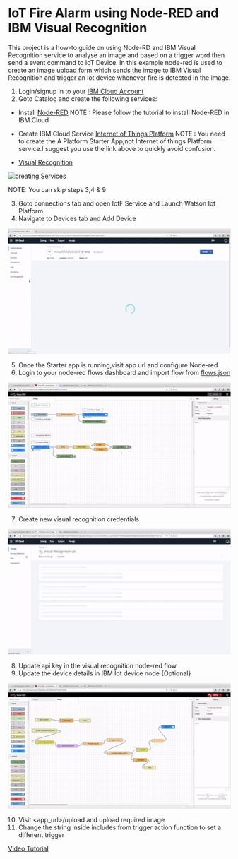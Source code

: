 
# IoT Fire Alarm using Node-RED and IBM Visual Recognition 

This project is a how-to guide on using Node-RD and IBM Visual Recognition service to analyse an image and based on a trigger word then send a event command to IoT Device. In this example node-red is used to create an image upload form which sends the image to IBM Visual Recognition and trigger an iot device whenever fire is detected in the image.


1. Login/signup in to your [IBM Cloud Account](https://ibm.biz/BdYtcs)
2. Goto Catalog and create the following services:
* Install [Node-RED](https://developer.ibm.com/tutorials/how-to-create-a-node-red-starter-application/)
NOTE : Please follow the tutorial to install Node-RED in IBM Cloud
* Create IBM Cloud Service [Internet of Things Platform](https://developer.ibm.com/tutorials/cl-mqtt-bluemix-iot-node-red-app)
NOTE : You need to create the A Platform Starter App,not Internet of things Platform service.I suggest you use the link above to quickly avoid confusion.

* [Visual Recognition](https://console.bluemix.net/catalog/services/visual-recognition)

![creating Services](https://github.com/krishnac7/Media/blob/master/IotImageAnalysis/Gif/creatingServices.gif)

NOTE: You can skip steps 3,4 & 9

3. Goto connections tab and open IotF Service and Launch Watson Iot Platform
4. Navigate to Devices tab and Add Device

![Adding devices](https://github.com/krishnac7/Media/blob/master/IotImageAnalysis/Gif/creatingDevice.gif)

5. Once the Starter app is running,visit app url and configure Node-red
6. Login to your node-red flows dashboard and import flow from [flows.json](https://github.com/krishnac7/IotImageAnalysis/blob/master/flows.json)

![Importing Flows](https://github.com/krishnac7/Media/blob/master/IotImageAnalysis/Gif/importing%20Flows.gif)

7. Create new visual recognition credentials

![Create visual recognition credentials](https://github.com/krishnac7/Media/blob/master/IotImageAnalysis/Gif/VisualRecognitionServiceCredentials.gif)

8. Update api key in the visual recognition node-red flow
9. Update the device details in IBM Iot device node {Optional}

![Updating credentials](https://github.com/krishnac7/Media/blob/master/IotImageAnalysis/Gif/updateCredentials.gif)

10. Visit <app_url>/upload and upload required image
11. Change the string inside includes from trigger action function to set a different trigger


[Video Tutorial](https://github.com/krishnac7/Media/blob/master/IotImageAnalysis/imageAnalysisIot.mp4)
